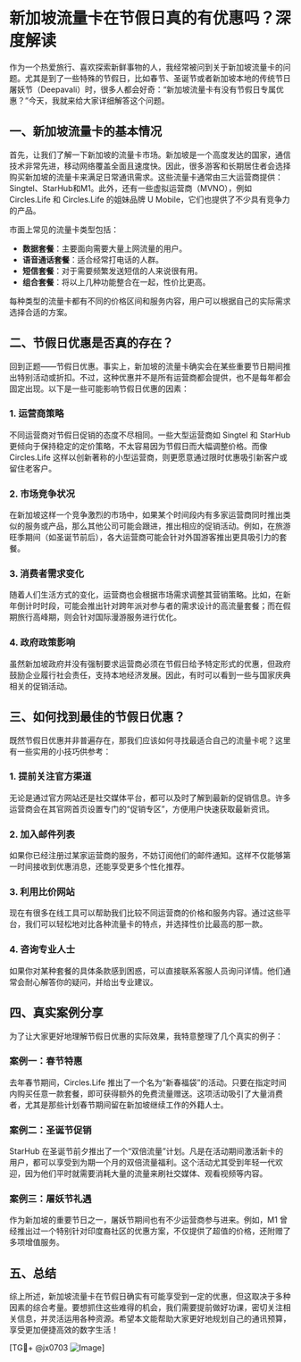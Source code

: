 # 新加坡流量卡在节假日真的有优惠吗？深度解读

作为一个热爱旅行、喜欢探索新鲜事物的人，我经常被问到关于新加坡流量卡的问题。尤其是到了一些特殊的节假日，比如春节、圣诞节或者新加坡本地的传统节日屠妖节（Deepavali）时，很多人都会好奇：“新加坡流量卡有没有节假日专属优惠？”今天，我就来给大家详细解答这个问题。

## 一、新加坡流量卡的基本情况

首先，让我们了解一下新加坡的流量卡市场。新加坡是一个高度发达的国家，通信技术非常先进，移动网络覆盖全面且速度快。因此，很多游客和长期居住者会选择购买新加坡的流量卡来满足日常通讯需求。这些流量卡通常由三大运营商提供：Singtel、StarHub和M1。此外，还有一些虚拟运营商（MVNO），例如 Circles.Life 和 Circles.Life 的姐妹品牌 U Mobile，它们也提供了不少具有竞争力的产品。

市面上常见的流量卡类型包括：

- **数据套餐**：主要面向需要大量上网流量的用户。
- **语音通话套餐**：适合经常打电话的人群。
- **短信套餐**：对于需要频繁发送短信的人来说很有用。
- **组合套餐**：将以上几种功能整合在一起，性价比更高。

每种类型的流量卡都有不同的价格区间和服务内容，用户可以根据自己的实际需求选择合适的方案。

## 二、节假日优惠是否真的存在？

回到正题——节假日优惠。事实上，新加坡的流量卡确实会在某些重要节日期间推出特别活动或折扣。不过，这种优惠并不是所有运营商都会提供，也不是每年都会固定出现。以下是一些可能影响节假日优惠的因素：

### 1. **运营商策略**

不同运营商对节假日促销的态度不尽相同。一些大型运营商如 Singtel 和 StarHub 更倾向于保持稳定的定价策略，不太容易因为节假日而大幅调整价格。而像 Circles.Life 这样以创新著称的小型运营商，则更愿意通过限时优惠吸引新客户或留住老客户。

### 2. **市场竞争状况**

在新加坡这样一个竞争激烈的市场中，如果某个时间段内有多家运营商同时推出类似的服务或产品，那么其他公司可能会跟进，推出相应的促销活动。例如，在旅游旺季期间（如圣诞节前后），各大运营商可能会针对外国游客推出更具吸引力的套餐。

### 3. **消费者需求变化**

随着人们生活方式的变化，运营商也会根据市场需求调整其营销策略。比如，在新年倒计时时段，可能会推出针对跨年派对参与者的需求设计的高流量套餐；而在假期旅行高峰期，则会针对国际漫游服务进行优化。

### 4. **政府政策影响**

虽然新加坡政府并没有强制要求运营商必须在节假日给予特定形式的优惠，但政府鼓励企业履行社会责任，支持本地经济发展。因此，有时可以看到一些与国家庆典相关的促销活动。

## 三、如何找到最佳的节假日优惠？

既然节假日优惠并非普遍存在，那我们应该如何寻找最适合自己的流量卡呢？这里有一些实用的小技巧供参考：

### 1. **提前关注官方渠道**

无论是通过官方网站还是社交媒体平台，都可以及时了解到最新的促销信息。许多运营商会在其官网首页设置专门的“促销专区”，方便用户快速获取最新资讯。

### 2. **加入邮件列表**

如果你已经注册过某家运营商的服务，不妨订阅他们的邮件通知。这样不仅能够第一时间接收到优惠消息，还能享受更多个性化推荐。

### 3. **利用比价网站**

现在有很多在线工具可以帮助我们比较不同运营商的价格和服务内容。通过这些平台，我们可以轻松地对比各种流量卡的特点，并选择性价比最高的那一款。

### 4. **咨询专业人士**

如果你对某种套餐的具体条款感到困惑，可以直接联系客服人员询问详情。他们通常会耐心解答你的疑问，并给出专业建议。

## 四、真实案例分享

为了让大家更好地理解节假日优惠的实际效果，我特意整理了几个真实的例子：

### 案例一：春节特惠

去年春节期间，Circles.Life 推出了一个名为“新春福袋”的活动。只要在指定时间内购买任意一款套餐，即可获得额外的免费流量赠送。这项活动吸引了大量消费者，尤其是那些计划春节期间留在新加坡继续工作的外籍人士。

### 案例二：圣诞节促销

StarHub 在圣诞节前夕推出了一个“双倍流量”计划。凡是在活动期间激活新卡的用户，都可以享受到为期一个月的双倍流量福利。这个活动尤其受到年轻一代欢迎，因为他们平时就需要消耗大量的流量来刷社交媒体、观看视频等内容。

### 案例三：屠妖节礼遇

作为新加坡的重要节日之一，屠妖节期间也有不少运营商参与进来。例如，M1 曾经推出过一个特别针对印度裔社区的优惠方案，不仅提供了超值的价格，还附赠了多项增值服务。

## 五、总结

综上所述，新加坡流量卡在节假日确实有可能享受到一定的优惠，但这取决于多种因素的综合考量。要想抓住这些难得的机会，我们需要提前做好功课，密切关注相关信息，并灵活运用各种资源。希望本文能帮助大家更好地规划自己的通讯预算，享受更加便捷高效的数字生活！

[TG💪+ @jx0703 ![Image](https://github.com/user-attachments/assets/dbca1d08-cadb-493c-b0ec-ad6f7a83f270)]